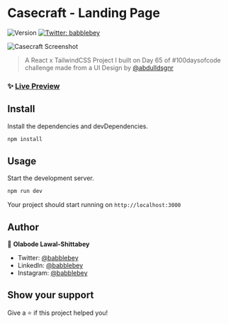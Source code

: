 # Casecraft - Landing Page
<p>
  <img alt="Version" src="https://img.shields.io/badge/version-0.0.0-blue.svg?cacheSeconds=2592000" />
  <a href="https://twitter.com/babblebey" target="_blank">
    <img alt="Twitter: babblebey" src="https://img.shields.io/twitter/follow/babblebey.svg?style=social" />
  </a>
</p>

![Casecraft Screenshot](https://i.ibb.co/cvT2qNs/screenshot-casecraft-bey-netlify-app-2022-06-15-14-56-34.png)

> A React x TailwindCSS Project I built on Day 65 of #100daysofcode challenge made from a UI Design by [@abdulldsgnr](https://dribbble.com/shots/13793839-CaseCraft-Landing-Kit)

### ✨ [Live Preview](https://casecraft-bey.netlify.app/)

## Install
Install the dependencies and devDependencies.
```sh
npm install
```

## Usage
Start the development server.
```sh
npm run dev
```
Your project should start running on `http://localhost:3000`

## Author

👤 **Olabode Lawal-Shittabey**

* Twitter: [@babblebey](https://twitter.com/babblebey)
* LinkedIn: [@babblebey](https://linkedin.com/in/babblebey)
* Instagram: [@babblebey](https://instagram.com/babblebey)

## Show your support

Give a ⭐️ if this project helped you!
